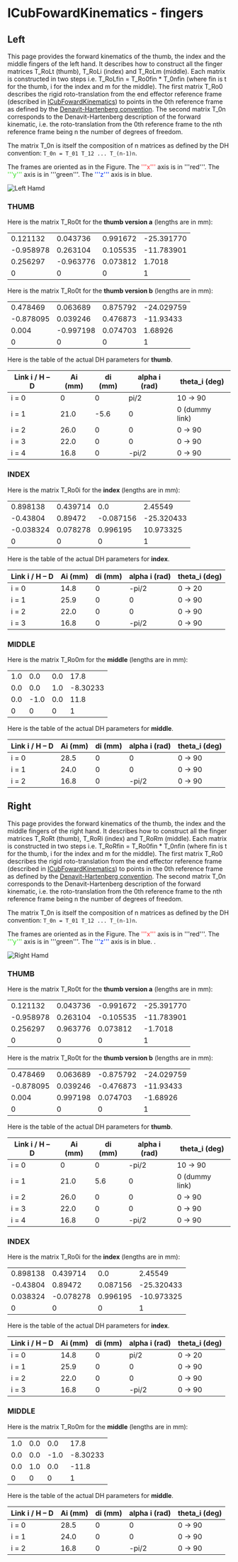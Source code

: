 # **ICubFowardKinematics - fingers**

## Left
This page provides the forward kinematics of the thumb, the index and the middle fingers of the left hand. It describes how to construct all the finger matrices T_RoLt (thumb), T_RoLi (index) and T_RoLm (middle). Each matrix is constructed in two steps i.e. T_RoLfin = T_Ro0fin * T_0nfin (where fin is t for the thumb, i for the index and m for the middle). The first matrix T_Ro0 describes the rigid roto-translation from the end effector reference frame (described in [ICubFowardKinematics](icub-forward-kinematics-arms.md#left)) to points in the 0th reference frame as defined by the [Denavit-Hartenberg convention](./assets/chap3-forward-kinematics.pdf). The second matrix T_0n corresponds to the Denavit-Hartenberg description of the forward kinematic, i.e. the roto-translation from the 0th reference frame to the nth reference frame being n the number of degrees of freedom.

The matrix T_0n is itself the composition of n matrices as defined by the DH convention: `T_0n = T_01 T_12 ... T_(n-1)n`.

The frames are oriented as in the Figure. The <font color=#ff2e31>'''x'''</font> axis is in '''red'''. The <font color=#2BE01B>'''y'''</font> axis is in '''green'''. The <font color=#0030f2>'''z'''</font> axis is in blue. 

![Left Hamd](./img/LeftHand.png)

### **THUMB**

Here is the matrix T\_Ro0t for the **thumb version a** (lengths are in
mm):

|           |           |          |            |
|-----------|-----------|----------|------------|
| 0.121132  | 0.043736  | 0.991672 | -25.391770 |
| -0.958978 | 0.263104  | 0.105535 | -11.783901 |
| 0.256297  | -0.963776 | 0.073812 | 1.7018     |
| 0         | 0         | 0        | 1          |

Here is the matrix T\_Ro0t for the **thumb version b** (lengths are in
mm):

|           |           |          |            |
|-----------|-----------|----------|------------|
| 0.478469  | 0.063689  | 0.875792 | -24.029759 |
| -0.878095 | 0.039246  | 0.476873 | -11.93433  |
| 0.004     | -0.997198 | 0.074703 | 1.68926    |
| 0         | 0         | 0        | 1          |

Here is the table of the actual DH parameters for **thumb**.

| Link i / H – D | Ai (mm) | di (mm) | alpha i (rad) | theta\_i (deg) |
|----------------|---------|---------|---------------|----------------|
| i = 0          | 0       | 0       | pi/2          | 10 -&gt; 90    |
| i = 1          | 21.0    | -5.6    | 0             | 0 (dummy link) |
| i = 2          | 26.0    | 0       | 0             | 0 -&gt; 90     |
| i = 3          | 22.0    | 0       | 0             | 0 -&gt; 90     |
| i = 4          | 16.8    | 0       | -pi/2         | 0 -&gt; 90     |

### **INDEX**

Here is the matrix T\_Ro0i for the **index** (lengths are in mm):

|           |          |           |            |
|-----------|----------|-----------|------------|
| 0.898138  | 0.439714 | 0.0       | 2.45549    |
| -0.43804  | 0.89472  | -0.087156 | -25.320433 |
| -0.038324 | 0.078278 | 0.996195  | 10.973325  |
| 0         | 0        | 0         | 1          |

Here is the table of the actual DH parameters for **index**.

| Link i / H – D | Ai (mm) | di (mm) | alpha i (rad) | theta\_i (deg) |
|----------------|---------|---------|---------------|----------------|
| i = 0          | 14.8    | 0       | -pi/2         | 0 -&gt; 20     |
| i = 1          | 25.9    | 0       | 0             | 0 -&gt; 90     |
| i = 2          | 22.0    | 0       | 0             | 0 -&gt; 90     |
| i = 3          | 16.8    | 0       | -pi/2         | 0 -&gt; 90     |

### **MIDDLE**

Here is the matrix T\_Ro0m for the **middle** (lengths are in mm):

|     |      |     |          |
|-----|------|-----|----------|
| 1.0 | 0.0  | 0.0 | 17.8     |
| 0.0 | 0.0  | 1.0 | -8.30233 |
| 0.0 | -1.0 | 0.0 | 11.8     |
| 0   | 0    | 0   | 1        |

Here is the table of the actual DH parameters for **middle**.

| Link i / H – D | Ai (mm) | di (mm) | alpha i (rad) | theta\_i (deg) |
|----------------|---------|---------|---------------|----------------|
| i = 0          | 28.5    | 0       | 0             | 0 -&gt; 90     |
| i = 1          | 24.0    | 0       | 0             | 0 -&gt; 90     |
| i = 2          | 16.8    | 0       | -pi/2         | 0 -&gt; 90     |

## Right
This page provides the forward kinematics of the thumb, the index and the middle fingers of the right hand. It describes how to construct all the finger matrices T_RoRt (thumb), T_RoRi (index) and T_RoRm (middle). Each matrix is constructed in two steps i.e. T_RoRfin = T_Ro0fin * T_0nfin (where fin is t for the thumb, i for the index and m for the middle). The first matrix T_Ro0 describes the rigid roto-translation from the end effector reference frame (described in [ICubFowardKinematics](icub-forward-kinematics-arms.md#right)) to points in the 0th reference frame as defined by the [Denavit-Hartenberg convention](./assets/chap3-forward-kinematics.pdf). The second matrix T_0n corresponds to the Denavit-Hartenberg description of the forward kinematic, i.e. the roto-translation from the 0th reference frame to the nth reference frame being n the number of degrees of freedom.

The matrix T_0n is itself the composition of n matrices as defined by the DH convention: `T_0n = T_01 T_12 ... T_(n-1)n`.

The frames are oriented as in the Figure. The <font color=#ff2e31>'''x'''</font> axis is in '''red'''. The <font color=#2BE01B>'''y'''</font> axis is in '''green'''. The <font color=#0030f2>'''z'''</font> axis is in blue. .

![Right Hamd](./img/RightHand.png)

### **THUMB**

Here is the matrix T\_Ro0t for the **thumb version a** (lengths are in
mm):

|           |          |           |            |
|-----------|----------|-----------|------------|
| 0.121132  | 0.043736 | -0.991672 | -25.391770 |
| -0.958978 | 0.263104 | -0.105535 | -11.783901 |
| 0.256297  | 0.963776 | 0.073812  | -1.7018    |
| 0         | 0        | 0         | 1          |

Here is the matrix T\_Ro0t for the **thumb version b** (lengths are in
mm):

|           |          |           |            |
|-----------|----------|-----------|------------|
| 0.478469  | 0.063689 | -0.875792 | -24.029759 |
| -0.878095 | 0.039246 | -0.476873 | -11.93433  |
| 0.004     | 0.997198 | 0.074703  | -1.68926   |
| 0         | 0        | 0         | 1          |

Here is the table of the actual DH parameters for **thumb**.

| Link i / H – D | Ai (mm) | di (mm) | alpha i (rad) | theta\_i (deg) |
|----------------|---------|---------|---------------|----------------|
| i = 0          | 0       | 0       | -pi/2         | 10 -&gt; 90    |
| i = 1          | 21.0    | 5.6     | 0             | 0 (dummy link) |
| i = 2          | 26.0    | 0       | 0             | 0 -&gt; 90     |
| i = 3          | 22.0    | 0       | 0             | 0 -&gt; 90     |
| i = 4          | 16.8    | 0       | -pi/2         | 0 -&gt; 90     |

### **INDEX**

Here is the matrix T\_Ro0i for the **index** (lengths are in mm):

|          |           |          |            |
|----------|-----------|----------|------------|
| 0.898138 | 0.439714  | 0.0      | 2.45549    |
| -0.43804 | 0.89472   | 0.087156 | -25.320433 |
| 0.038324 | -0.078278 | 0.996195 | -10.973325 |
| 0        | 0         | 0        | 1          |

Here is the table of the actual DH parameters for **index**.

| Link i / H – D | Ai (mm) | di (mm) | alpha i (rad) | theta\_i (deg) |
|----------------|---------|---------|---------------|----------------|
| i = 0          | 14.8    | 0       | pi/2          | 0 -&gt; 20     |
| i = 1          | 25.9    | 0       | 0             | 0 -&gt; 90     |
| i = 2          | 22.0    | 0       | 0             | 0 -&gt; 90     |
| i = 3          | 16.8    | 0       | -pi/2         | 0 -&gt; 90     |

### **MIDDLE**

Here is the matrix T\_Ro0m for the **middle** (lengths are in mm):

|     |     |      |          |
|-----|-----|------|----------|
| 1.0 | 0.0 | 0.0  | 17.8     |
| 0.0 | 0.0 | -1.0 | -8.30233 |
| 0.0 | 1.0 | 0.0  | -11.8    |
| 0   | 0   | 0    | 1        |

Here is the table of the actual DH parameters for **middle**.

| Link i / H – D | Ai (mm) | di (mm) | alpha i (rad) | theta\_i (deg) |
|----------------|---------|---------|---------------|----------------|
| i = 0          | 28.5    | 0       | 0             | 0 -&gt; 90     |
| i = 1          | 24.0    | 0       | 0             | 0 -&gt; 90     |
| i = 2          | 16.8    | 0       | -pi/2         | 0 -&gt; 90     |